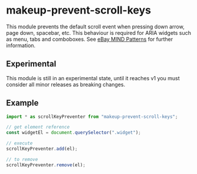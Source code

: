 # makeup-prevent-scroll-keys

This module prevents the default scroll event when pressing down arrow, page down, spacebar, etc. This behaviour is required for ARIA widgets such as menu, tabs and comboboxes. See [eBay MIND Patterns](https://ebay.gitbooks.io/mindpatterns/content/) for further information.

## Experimental

This module is still in an experimental state, until it reaches v1 you must consider all minor releases as breaking changes.

## Example

```js
import * as scrollKeyPreventer from "makeup-prevent-scroll-keys";

// get element reference
const widgetEl = document.querySelector(".widget");

// execute
scrollKeyPreventer.add(el);

// to remove
scrollKeyPreventer.remove(el);
```
